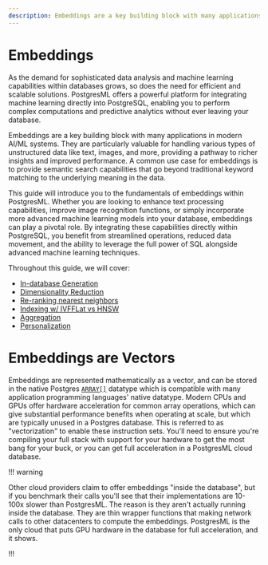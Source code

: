 ```yaml
---
description: Embeddings are a key building block with many applications in modern AI/ML systems. They are particularly valuable for handling various types of unstructured data like text, images, and more, providing a pathway to richer insights and improved performance. A common use case for embeddings is to provide semantic search capabilities that go beyond traditional keyword matching to the underlying meaning in the data.
---
```


# Embeddings

As the demand for sophisticated data analysis and machine learning capabilities within databases grows, so does the need for efficient and scalable solutions. PostgresML offers a powerful platform for integrating machine learning directly into PostgreSQL, enabling you to perform complex computations and predictive analytics without ever leaving your database. 

Embeddings are a key building block with many applications in modern AI/ML systems. They are particularly valuable for handling various types of unstructured data like text, images, and more, providing a pathway to richer insights and improved performance. A common use case for embeddings is to provide semantic search capabilities that go beyond traditional keyword matching to the underlying meaning in the data. 

This guide will introduce you to the fundamentals of embeddings within PostgresML. Whether you are looking to enhance text processing capabilities, improve image recognition functions, or simply incorporate more advanced machine learning models into your database, embeddings can play a pivotal role. By integrating these capabilities directly within PostgreSQL, you benefit from streamlined operations, reduced data movement, and the ability to leverage the full power of SQL alongside advanced machine learning techniques.

Throughout this guide, we will cover:

* [In-database Generation]()
* [Dimensionality Reduction]()
* [Re-ranking nearest neighbors]()
* [Indexing w/ IVFFLat vs HNSW]()
* [Aggregation]()
* [Personalization]()

# Embeddings are Vectors

Embeddings are represented mathematically as a vector, and can be stored in the native Postgres [`ARRAY[]`](https://www.postgresql.org/docs/current/arrays.html) datatype which is compatible with many application programming languages' native datatype. Modern CPUs and GPUs offer hardware acceleration for common array operations, which can give substantial performance benefits when operating at scale, but which are typically unused in a Postgres database. This is referred to as "vectorization" to enable these instruction sets. You'll need to ensure you're compiling your full stack with support for your hardware to get the most bang for your buck, or you can get full acceleration in a PostgresML cloud database. 

!!! warning

Other cloud providers claim to offer embeddings "inside the database", but if you benchmark their calls you'll see that their implementations are 10-100x slower than PostgresML. The reason is they aren't actually running inside the database. They are thin wrapper functions that making network calls to other datacenters to compute the embeddings. PostgresML is the only cloud that puts GPU hardware in the database for full acceleration, and it shows.

!!!
